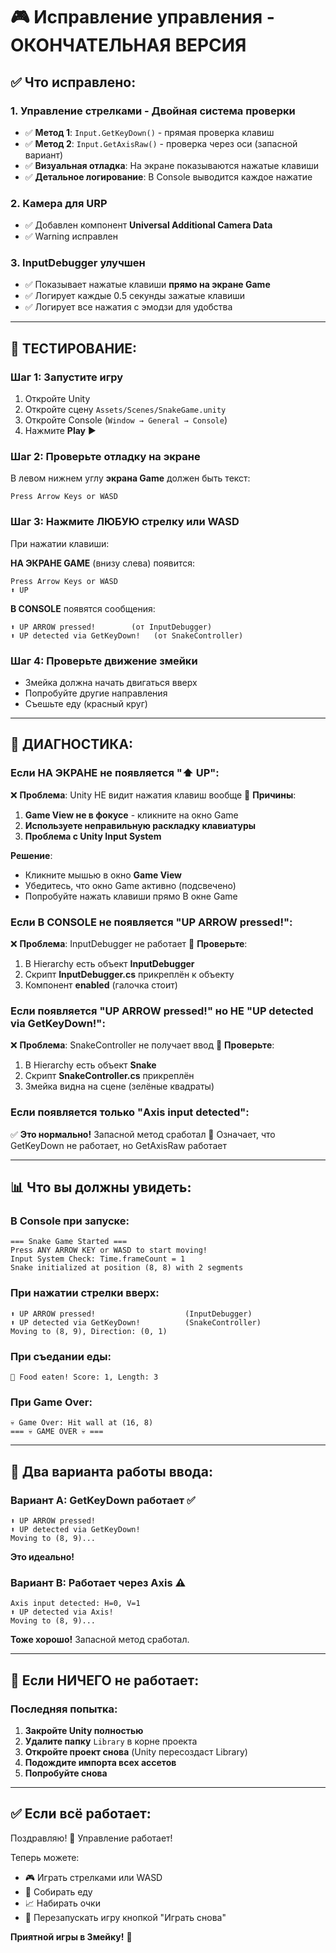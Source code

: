 # 🎮 Исправление управления - ОКОНЧАТЕЛЬНАЯ ВЕРСИЯ

## ✅ Что исправлено:

### 1. **Управление стрелками** - Двойная система проверки
- ✅ **Метод 1**: `Input.GetKeyDown()` - прямая проверка клавиш
- ✅ **Метод 2**: `Input.GetAxisRaw()` - проверка через оси (запасной вариант)
- ✅ **Визуальная отладка**: На экране показываются нажатые клавиши
- ✅ **Детальное логирование**: В Console выводится каждое нажатие

### 2. **Камера для URP**
- ✅ Добавлен компонент **Universal Additional Camera Data**
- ✅ Warning исправлен

### 3. **InputDebugger улучшен**
- ✅ Показывает нажатые клавиши **прямо на экране Game**
- ✅ Логирует каждые 0.5 секунды зажатые клавиши
- ✅ Логирует все нажатия с эмодзи для удобства

---

## 🚀 ТЕСТИРОВАНИЕ:

### Шаг 1: Запустите игру
1. Откройте Unity
2. Откройте сцену `Assets/Scenes/SnakeGame.unity`
3. Откройте Console (`Window → General → Console`)
4. Нажмите **Play** ▶️

### Шаг 2: Проверьте отладку на экране
В левом нижнем углу **экрана Game** должен быть текст:
```
Press Arrow Keys or WASD
```

### Шаг 3: Нажмите ЛЮБУЮ стрелку или WASD
При нажатии клавиши:

**НА ЭКРАНЕ GAME** (внизу слева) появится:
```
Press Arrow Keys or WASD
⬆️ UP
```

**В CONSOLE** появятся сообщения:
```
⬆️ UP ARROW pressed!        (от InputDebugger)
⬆️ UP detected via GetKeyDown!   (от SnakeController)
```

### Шаг 4: Проверьте движение змейки
- Змейка должна начать двигаться вверх
- Попробуйте другие направления
- Съешьте еду (красный круг)

---

## 🐛 ДИАГНОСТИКА:

### Если НА ЭКРАНЕ не появляется "⬆️ UP":
❌ **Проблема**: Unity НЕ видит нажатия клавиш вообще
📝 **Причины**:
1. **Game View не в фокусе** - кликните на окно Game
2. **Используете неправильную раскладку клавиатуры**
3. **Проблема с Unity Input System**

**Решение**: 
- Кликните мышью в окно **Game View**
- Убедитесь, что окно Game активно (подсвечено)
- Попробуйте нажать клавиши прямо В окне Game

### Если В CONSOLE не появляется "UP ARROW pressed!":
❌ **Проблема**: InputDebugger не работает
📝 **Проверьте**:
1. В Hierarchy есть объект **InputDebugger**
2. Скрипт **InputDebugger.cs** прикреплён к объекту
3. Компонент **enabled** (галочка стоит)

### Если появляется "UP ARROW pressed!" но НЕ "UP detected via GetKeyDown!":
❌ **Проблема**: SnakeController не получает ввод
📝 **Проверьте**:
1. В Hierarchy есть объект **Snake**
2. Скрипт **SnakeController.cs** прикреплён
3. Змейка видна на сцене (зелёные квадраты)

### Если появляется только "Axis input detected":
✅ **Это нормально!** Запасной метод сработал
📝 Означает, что GetKeyDown не работает, но GetAxisRaw работает

---

## 📊 Что вы должны увидеть:

### В Console при запуске:
```
=== Snake Game Started ===
Press ANY ARROW KEY or WASD to start moving!
Input System Check: Time.frameCount = 1
Snake initialized at position (8, 8) with 2 segments
```

### При нажатии стрелки вверх:
```
⬆️ UP ARROW pressed!                    (InputDebugger)
⬆️ UP detected via GetKeyDown!          (SnakeController)
Moving to (8, 9), Direction: (0, 1)
```

### При съедании еды:
```
🍎 Food eaten! Score: 1, Length: 3
```

### При Game Over:
```
💀 Game Over: Hit wall at (16, 8)
=== 💀 GAME OVER 💀 ===
```

---

## 🎯 Два варианта работы ввода:

### Вариант A: GetKeyDown работает ✅
```
⬆️ UP ARROW pressed!
⬆️ UP detected via GetKeyDown!
Moving to (8, 9)...
```
**Это идеально!**

### Вариант B: Работает через Axis ⚠️
```
Axis input detected: H=0, V=1
⬆️ UP detected via Axis!
Moving to (8, 9)...
```
**Тоже хорошо!** Запасной метод сработал.

---

## 🔧 Если НИЧЕГО не работает:

### Последняя попытка:

1. **Закройте Unity полностью**
2. **Удалите папку** `Library` в корне проекта
3. **Откройте проект снова** (Unity пересоздаст Library)
4. **Подождите импорта всех ассетов**
5. **Попробуйте снова**

---

## ✅ Если всё работает:

Поздравляю! 🎉 Управление работает!

Теперь можете:
- 🎮 Играть стрелками или WASD
- 🍎 Собирать еду
- 📈 Набирать очки
- 🔄 Перезапускать игру кнопкой "Играть снова"

**Приятной игры в Змейку!** 🐍
